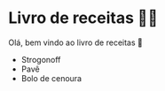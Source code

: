 # Livro de receitas :man_cook:

Olá, bem vindo ao livro de receitas :call_me_hand:

- Strogonoff
- Pavê
- Bolo de cenoura
